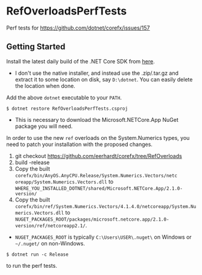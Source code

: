 # RefOverloadsPerfTests
Perf tests for https://github.com/dotnet/corefx/issues/157

## Getting Started

Install the latest daily build of the .NET Core SDK from [here](https://github.com/dotnet/cli#installers-and-binaries).
 - I don't use the native installer, and instead use the .zip/.tar.gz and extract it to some location on disk, say `D:\dotnet`. You can easily delete the location when done.

Add the above `dotnet` executable to your `PATH`.

`$ dotnet restore RefOverloadsPerfTests.csproj`
- This is necessary to download the Microsoft.NETCore.App NuGet package you will need.

In order to use the new `ref` overloads on the System.Numerics types, you need to patch your installation with the proposed changes.

1. git checkout https://github.com/eerhardt/corefx/tree/RefOverloads
2. build -release
3. Copy the built `corefx/bin/AnyOS.AnyCPU.Release/System.Numerics.Vectors/netc     oreapp/System.Numerics.Vectors.dll` to `WHERE_YOU_INSTALLED_DOTNET/shared/Microsoft.NETCore.App/2.1.0-version/`
4. Copy the built `corefx/bin/ref/System.Numerics.Vectors/4.1.4.0/netcoreapp/System.Numerics.Vectors.dll` to `NUGET_PACKAGES_ROOT/packages/microsoft.netcore.app/2.1.0-version/ref/netcoreapp2.1/`.
 - `NUGET_PACKAGES_ROOT` is typically `C:\Users\USER\.nuget\` on Windows or `~/.nuget/` on non-Windows.

 `$ dotnet run -c Release`

 to run the perf tests.